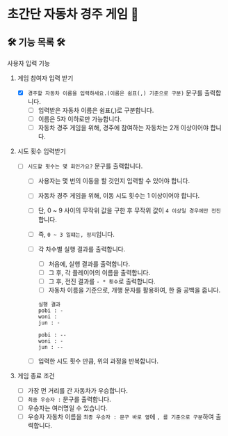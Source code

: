 # 초간단 자동차 경주 게임 🚗

## 🛠️ 기능 목록 🛠️

사용자 입력 기능

1. 게임 참여자 입력 받기
   - [x] `경주할 자동차 이름을 입력하세요.(이름은 쉼표(,) 기준으로 구분)` 문구를 출력합니다.
     - [ ] 입력받은 자동차 이름은 쉼표(,)로 구분합니다.
     - [ ] 이름은 5자 이하로만 가능합니다.
     - [ ] 자동차 경주 게임을 위해, 경주에 참여하는 자동차는 2개 이상이어야 합니다.
2. 시도 횟수 입력받기

   - [ ] `시도할 횟수는 몇 회인가요?` 문구를 출력합니다.

     - [ ] 사용자는 몇 번의 이동을 할 것인지 입력할 수 있어야 합니다.
     - [ ] 자동차 경주 게임을 위해, 이동 시도 횟수는 1 이상이어야 합니다.
     - [ ] 단, 0 ~ 9 사이의 무작위 값을 구한 후 무작위 값이 `4 이상일 경우에만 전진`합니다.
     - [ ] 즉, `0 ~ 3 일떄는, 정지`입니다.
     - [ ] 각 차수별 실행 결과를 출력합니다.

       - [ ] 처음에, 실행 결과를 출력합니다.
       - [ ] 그 후, 각 플레이어의 이름을 출력합니다.
       - [ ] 그 후, 전진 결과를 `- * 횟수`로 출력합니다.
       - [ ] 자동차 이름을 기준으로, 개행 문자를 활용하여, 한 줄 공백을 줍니다.

       ```
       실행 결과
       pobi : -
       woni :
       jun : -

       pobi : --
       woni : -
       jun : --
       ```

     - [ ] 입력한 시도 횟수 만큼, 위의 과정을 반복합니다.

3. 게임 종료 조건
   - [ ] 가장 먼 거리를 간 자동차가 우승합니다.
   - [ ] `최종 우승자 :` 문구를 출력합니다.
   - [ ] 우승자는 여러명일 수 있습니다.
   - [ ] 우승자 자동차 이름을 `최종 우승자 : 문구 바로 옆`에 `, 를 기준으로 구분`하여 출력합니다.
